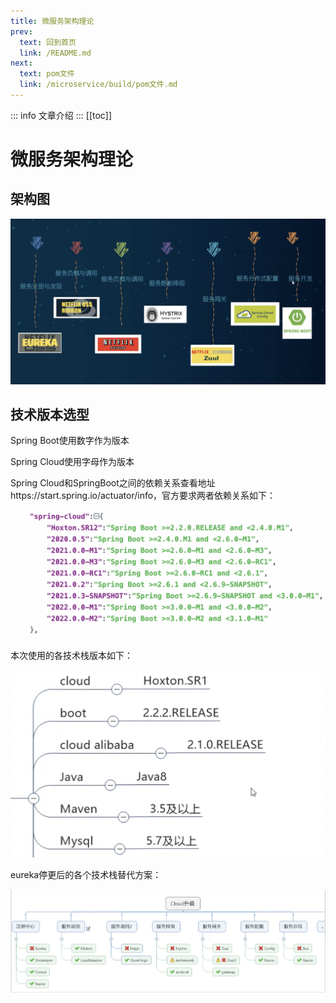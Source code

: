 ```yaml
---
title: 微服务架构理论
prev:
  text: 回到首页
  link: /README.md
next:
  text: pom文件
  link: /microservice/build/pom文件.md
---
```

::: info
文章介绍
:::
[[toc]]

# 微服务架构理论

## 架构图

![理论图](https://raw.githubusercontent.com/fuxuelong/docs/master/docs/microservice/theory/pic/%E7%90%86%E8%AE%BA%E5%9B%BE.png)

## 技术版本选型

Spring Boot使用数字作为版本

Spring Cloud使用字母作为版本

Spring Cloud和SpringBoot之间的依赖关系查看地址https://start.spring.io/actuator/info，官方要求两者依赖关系如下：

![理论图](https://raw.githubusercontent.com/fuxuelong/docs/master/docs/microservice/theory/pic/依赖关系.png)

本次使用的各技术栈版本如下：

![理论图](https://raw.githubusercontent.com/fuxuelong/docs/master/docs/microservice/theory/pic/技术版本.png)

eureka停更后的各个技术栈替代方案：

![理论图](https://raw.githubusercontent.com/fuxuelong/docs/master/docs/microservice/theory/pic/eureka停更后最新技术选型.png)







